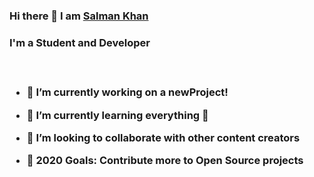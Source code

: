 ### Hi there 👋  I am <a href="https://salmankhan.tech">Salman Khan</a>
<h3>I'm a Student and Developer<h3> <br>
  <ul>
    <li><p>🔭 I’m currently working on a newProject!</p></li>
<li><p>🌱 I’m currently learning everything 🤣</p></li>
<li><p>👯 I’m looking to collaborate with other content creators</p></li>
<li><p>🥅 2020 Goals: Contribute more to Open Source projects</p></li>
   </ul>

